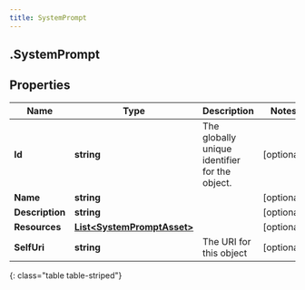 ```yaml
---
title: SystemPrompt
---
```

## .SystemPrompt

## Properties

|Name | Type | Description | Notes|
|------------ | ------------- | ------------- | -------------|
| **Id** | **string** | The globally unique identifier for the object. | [optional] |
| **Name** | **string** |  | [optional] |
| **Description** | **string** |  | [optional] |
| **Resources** | [**List&lt;SystemPromptAsset&gt;**](SystemPromptAsset.html) |  | [optional] |
| **SelfUri** | **string** | The URI for this object | [optional] |
{: class="table table-striped"}


